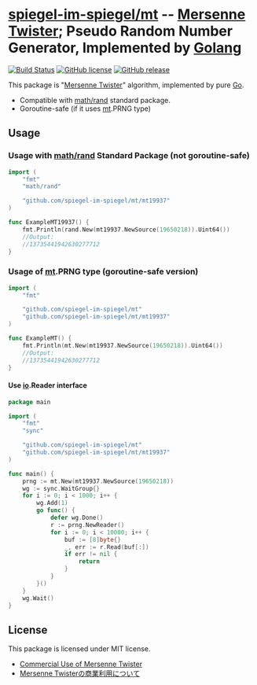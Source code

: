 # [spiegel-im-spiegel/mt] -- [Mersenne Twister]; Pseudo Random Number Generator, Implemented by [Golang]

[![Build Status](https://travis-ci.org/spiegel-im-spiegel/mt.svg?branch=master)](https://travis-ci.org/spiegel-im-spiegel/mt)
[![GitHub license](http://img.shields.io/badge/license-MIT-blue.svg)](https://raw.githubusercontent.com/spiegel-im-spiegel/mt/master/LICENSE)
[![GitHub release](http://img.shields.io/github/release/spiegel-im-spiegel/mt.svg)](https://github.com/spiegel-im-spiegel/mt/releases/latest)

This package is "[Mersenne Twister]" algorithm, implemented by pure [Go].

- Compatible with [math/rand] standard package.
- Goroutine-safe (if it uses [mt].PRNG type)

## Usage

### Usage with [math/rand] Standard Package (not goroutine-safe)

```go
import (
    "fmt"
    "math/rand"

    "github.com/spiegel-im-spiegel/mt/mt19937"
)

func ExampleMT19937() {
    fmt.Println(rand.New(mt19937.NewSource(19650218)).Uint64())
    //Output:
    //13735441942630277712
}
```

### Usage of [mt].PRNG type (goroutine-safe version)

```go
import (
    "fmt"

    "github.com/spiegel-im-spiegel/mt"
    "github.com/spiegel-im-spiegel/mt/mt19937"
)

func ExampleMT() {
    fmt.Println(mt.New(mt19937.NewSource(19650218)).Uint64())
    //Output:
    //13735441942630277712
}
```

#### Use [io].Reader interface

```go
package main

import (
    "fmt"
    "sync"

    "github.com/spiegel-im-spiegel/mt"
    "github.com/spiegel-im-spiegel/mt/mt19937"
)

func main() {
    prng := mt.New(mt19937.NewSource(19650218))
    wg := sync.WaitGroup{}
    for i := 0; i < 1000; i++ {
        wg.Add(1)
        go func() {
            defer wg.Done()
            r := prng.NewReader()
            for i := 0; i < 10000; i++ {
                buf := [8]byte{}
                _, err := r.Read(buf[:])
                if err != nil {
                    return
                }
            }
        }()
    }
    wg.Wait()
}
```

## License

This package is licensed under MIT license.

- [Commercial Use of Mersenne Twister](http://www.math.sci.hiroshima-u.ac.jp/~m-mat/MT/MT2002/elicense.html)
- [Mersenne Twisterの商業利用について](http://www.math.sci.hiroshima-u.ac.jp/~m-mat/MT/MT2002/license.html)

[spiegel-im-spiegel/mt]: https://github.com/spiegel-im-spiegel/mt "spiegel-im-spiegel/mt: Mersenne Twister; Pseudo Random Number Generator, Implemented by Golang"
[mt]: https://github.com/spiegel-im-spiegel/mt "spiegel-im-spiegel/mt: Mersenne Twister; Pseudo Random Number Generator, Implemented by Golang"
[Go]: https://golang.org/ "The Go Programming Language"
[Golang]: https://golang.org/ "The Go Programming Language"
[math/rand]: https://golang.org/pkg/math/rand/ "rand - The Go Programming Language"
[io]: https://golang.org/pkg/io/ "io - The Go Programming Language"
[Mersenne Twister]: http://www.math.sci.hiroshima-u.ac.jp/~m-mat/MT/emt.html "Mersenne Twister: A random number generator (since 1997/10)"
